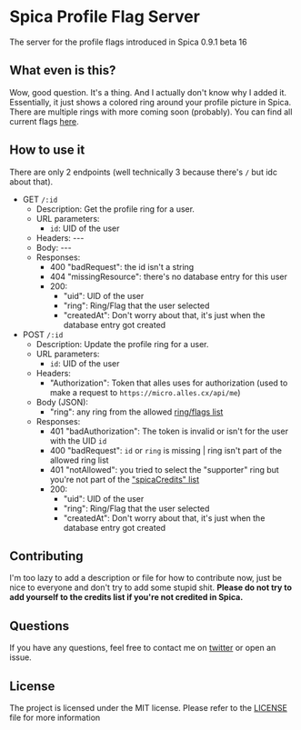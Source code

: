 # Spica Profile Flag Server

The server for the profile flags introduced in Spica 0.9.1 beta 16

## What even is this?

Wow, good question. It's a thing. And I actually don't know why I added it.
Essentially, it just shows a colored ring around your profile picture in Spica.
There are multiple rings with more coming soon (probably).
You can find all current flags [here](utils/allowedRings.json).

## How to use it

There are only 2 endpoints (well technically 3 because there's `/` but idc about that).

- GET `/:id`
  - Description: Get the profile ring for a user.
  - URL parameters:
    - `id`: UID of the user
  - Headers: ---
  - Body: ---
  - Responses:
    - 400 "badRequest": the id isn't a string
    - 404 "missingResource": there's no database entry for this user
    - 200:
      - "uid": UID of the user
      - "ring": Ring/Flag that the user selected
      - "createdAt": Don't worry about that, it's just when the database entry got created
- POST `/:id`
  - Description: Update the profile ring for a user.
  - URL parameters:
    - `id`: UID of the user
  - Headers:
    - "Authorization": Token that alles uses for authorization (used to make a request to `https://micro.alles.cx/api/me`)
  - Body (JSON):
    - "ring": any ring from the allowed [ring/flags list](utils/allowedRings.json)
  - Responses:
    - 401 "badAuthorization": The token is invalid or isn't for the user with the UID `id`
    - 400 "badRequest": `id` or `ring` is missing | ring isn't part of the allowed ring list
    - 401 "notAllowed": you tried to select the "supporter" ring but you're not part of the ["spicaCredits" list](utils/spicaCredits.json)
    - 200:
      - "uid": UID of the user
      - "ring": Ring/Flag that the user selected
      - "createdAt": Don't worry about that, it's just when the database entry got created
      
## Contributing

I'm too lazy to add a description or file for how to contribute now, just be nice to everyone and don't try to add some stupid shit.
**Please do not try to add yourself to the credits list if you're not credited in Spica.**

## Questions

If you have any questions, feel free to contact me on [twitter](https://twitter.com/leabmgrt) or open an issue.

## License

The project is licensed under the MIT license. Please refer to the [LICENSE](LICENSE) file for more information
